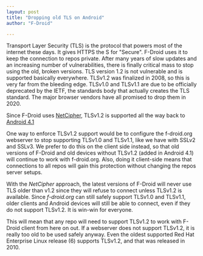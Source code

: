 ```yaml
---
layout: post
title: "Dropping old TLS on Android"
author: "F-Droid"

---
```


Transport Layer Security (TLS) is the protocol that powers most of the
internet these days.  It gives HTTPS the S for "Secure".  F-Droid uses
it to keep the connection to repos private.  After many years of slow
updates and an increasing number of vulnerabilities, there is finally
critical mass to stop using the old, broken versions.  TLS version 1.2
is not vulnerable and is supported basically everywhere.  TLSv1.2 was
finalized in 2008, so this is very far from the bleeding edge.
TLSv1.0 and TLSv1.1 are due to be officially deprecated by the IETF,
the standards body that actually creates the TLS standard.  The major
browser vendors have all promised to drop them in 2020.

Since F-Droid uses
[NetCipher](https://guardianproject.info/code/netcipher), TLSv1.2 is
supported all the way back to [Android
4.1](https://developer.android.com/reference/javax/net/ssl/SSLSocket#protocols)

One way to enforce TLSv1.2 support would be to configure the
f-droid.org webserver to stop supporting TLSv1.0 and TLSv1.1, like we
have with SSLv2 and SSLv3.  We prefer to do this on the client side
instead, so that old versions of F-Droid and old devices without
TLSv1.2 (added in Android 4.1) will continue to work with f-droid.org.
Also, doing it client-side means that connections to all repos will
gain this protection without changing the repos server setups.

With the _NetCipher_ approach, the latest versions of F-Droid will
never use TLS older than v1.2 since they will refuse to connect unless
TLSv1.2 is available.  Since _f-droid.org_ can still safely support
TLSv1.0 and TLSv1.1, older clients and Android devices will still be
able to connect, even if they do not support TLSv1.2.  It is win-win
for everyone.

This will mean that any repo will need to support TLSv1.2 to work with
F-Droid client from here on out. If a webserver does not support
TLSv1.2, it is really too old to be used safely anyway.  Even the
oldest supported Red Hat Enterprise Linux release (6) supports
TLSv1.2, and that was released in 2010.
